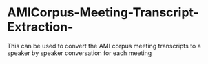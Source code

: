 # AMICorpus-Meeting-Transcript-Extraction-
This can be used to convert the AMI corpus meeting transcripts to a speaker by speaker conversation for each meeting
